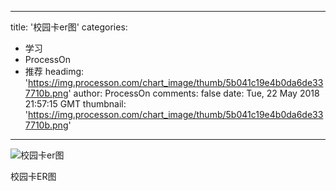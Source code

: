 
---
title: '校园卡er图'
categories: 
 - 学习
 - ProcessOn
 - 推荐
headimg: 'https://img.processon.com/chart_image/thumb/5b041c19e4b0da6de337710b.png'
author: ProcessOn
comments: false
date: Tue, 22 May 2018 21:57:15 GMT
thumbnail: 'https://img.processon.com/chart_image/thumb/5b041c19e4b0da6de337710b.png'
---

<div>   
<img class="thumb" alt="校园卡er图" src="https://img.processon.com/chart_image/thumb/5b041c19e4b0da6de337710b.png" referrerpolicy="no-referrer">
<p>校园卡ER图</p>  
</div>
            